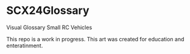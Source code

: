 # SCX24Glossary
Visual Glossary Small RC Vehicles

This repo is a work in progress. 
This art was created for education and enteratinment. 
